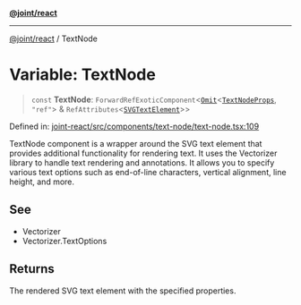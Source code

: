 [**@joint/react**](../README.md)

***

[@joint/react](../README.md) / TextNode

# Variable: TextNode

> `const` **TextNode**: `ForwardRefExoticComponent`\<[`Omit`](https://www.typescriptlang.org/docs/handbook/utility-types.html#omittype-keys)\<[`TextNodeProps`](../interfaces/TextNodeProps.md), `"ref"`\> & `RefAttributes`\<[`SVGTextElement`](https://developer.mozilla.org/docs/Web/API/SVGTextElement)\>\>

Defined in: [joint-react/src/components/text-node/text-node.tsx:109](https://github.com/samuelgja/joint/blob/main/packages/joint-react/src/components/text-node/text-node.tsx#L109)

TextNode component is a wrapper around the SVG text element that provides additional functionality for rendering text.
It uses the Vectorizer library to handle text rendering and annotations.
It allows you to specify various text options such as end-of-line characters, vertical alignment, line height, and more.

## See

 - Vectorizer
 - Vectorizer.TextOptions

## Returns

The rendered SVG text element with the specified properties.
